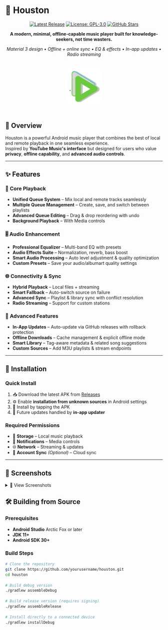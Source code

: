 # 🚀 Houston

<div align="center">

[![Latest Release](https://img.shields.io/github/v/release/golanpiyush/houston-app?label=Latest%20Release&style=for-the-badge&color=00D4AA)](https://github.com/golanpiyush/houston-app/releases/latest)
[![License: GPL-3.0](https://img.shields.io/badge/License-GPLv3-blue?style=for-the-badge)](https://github.com/golanpiyush/houston/blob/main/LICENSE)
[![GitHub Stars](https://img.shields.io/github/stars/golanpiyush/houston-app?style=for-the-badge&color=FFD700)](https://github.com/golanpiyush/houston-app/stars)


**A modern, minimal, offline-capable music player built for knowledge-seekers, not time wasters.**

*Material 3 design • Offline + online sync • EQ & effects • In-app updates • Radio streaming*

</div>
<div align="center">
  <img src="assets/icons/icon_launcher.png" alt="Houston App Icon" width="120" height="120" style="border-radius: 20px; margin: 20px 0;" />
</div>

## 🎯 Overview

Houston is a powerful Android music player that combines the best of local and remote playback in one seamless experience.  
Inspired by **YouTube Music's interface** but designed for users who value **privacy**, **offline capability**, and **advanced audio controls**.

---
## ✨ Features

### 🎵 **Core Playback**
- **Unified Queue System** – Mix local and remote tracks seamlessly
- **Multiple Queue Management** – Create, save, and switch between playlists
- **Advanced Queue Editing** – Drag & drop reordering with undo
- **Background Playback** – With Media controls 

### 🎚️ **Audio Enhancement**
- **Professional Equalizer** – Multi-band EQ with presets
- **Audio Effects Suite** – Normalization, reverb, bass boost
- **Smart Audio Processing** – Auto level adjustment & quality optimization
- **Custom Presets** – Save your audio/albumart quality settings

### 🌐 **Connectivity & Sync**
- **Hybrid Playback** – Local files + streaming
- **Smart Fallback** – Auto-switch source on failure
- **Advanced Sync** – Playlist & library sync with conflict resolution
- **Radio Streaming** – Support for custom stations

### 🔧 **Advanced Features**
- **In-App Updates** – Auto-update via GitHub releases with rollback protection
- **Offline Downloads** – Cache management & explicit offline mode
- **Smart Library** – Tag-aware metadata & related song suggestions
- **Custom Sources** – Add M3U playlists & stream endpoints

---

## 📱 Installation

### Quick Install
1. 📥 Download the latest APK from [Releases](https://github.com/golanpiyush/houston/releases/latest)
2. ⚙️ Enable **installation from unknown sources** in Android settings
3. 📲 Install by tapping the APK
4. 🔄 Future updates handled by **in-app updater**

### Required Permissions
- 📁 **Storage** – Local music playback
- 🔔 **Notifications** – Media controls
- 🌐 **Network** – Streaming & updates
- 🔐 **Account Sync** *(Optional)* – Cloud sync

---

## 🎨 Screenshots

<details>
<summary>📸 View Screenshots</summary>

<div align="center">
  <img src="assets/ss/houston_home_screen.jpg" alt="Home Screen" width="200" />
  <img src="assets/ss/houston_playerscreen_with_sync_lyrics.jpg" alt="Now Playing Screen" width="200" />
  <img src="assets/ss/houston_ related_songs_queue_screen.jpg" alt="Queue Edit Screen" width="200" />
  <img src="assets/ss/houston_saved_screen.jpg" alt="Saved/Downloaded Screen" width="200" />
  <img src="assets/ss/houston_settings_screen.jpg" alt="Settings Screen" width="200" />
</div>

</details>


## 🛠️ Building from Source

### Prerequisites
- **Android Studio** Arctic Fox or later
- **JDK 11+**
- **Android SDK 30+**

### Build Steps
```bash
# Clone the repository
git clone https://github.com/yourusername/houston.git
cd houston

# Build debug version
./gradlew assembleDebug

# Build release version (requires signing)
./gradlew assembleRelease

# Install directly to a connected device
./gradlew installDebug
